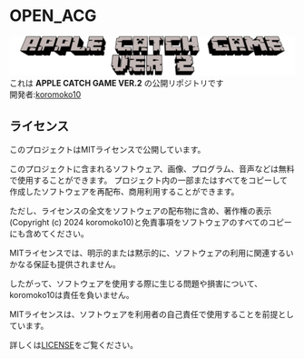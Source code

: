 # OPEN_ACG
<img width="1000" src="https://github.com/koromoko10/OPEN_ACG/blob/main/Assets/ACG_logo.png"> <br> 
これは **APPLE CATCH GAME VER.2** の公開リポジトリです<br>
開発者:[koromoko10](https://lit.link/koromoko10/)
## ライセンス
このプロジェクトはMITライセンスで公開しています。

このプロジェクトに含まれるソフトウェア、画像、プログラム、音声などは無料で使用することができます。 プロジェクト内の一部またはすべてをコピーして作成したソフトウェアを再配布、商用利用することができます。

ただし、ライセンスの全文をソフトウェアの配布物に含め、著作権の表示(Copyright (c) 2024 koromoko10)と免責事項をソフトウェアのすべてのコピーにも含めてください。

MITライセンスでは、明示的または黙示的に、ソフトウェアの利用に関連するいかなる保証も提供されません。

したがって、ソフトウェアを使用する際に生じる問題や損害について、koromoko10は責任を負いません。

MITライセンスは、ソフトウェアを利用者の自己責任で使用することを前提としています。

詳しくは[LICENSE](https://github.com/koromoko10/OPEN_ACG/blob/main/LICENSE)をご覧ください。
